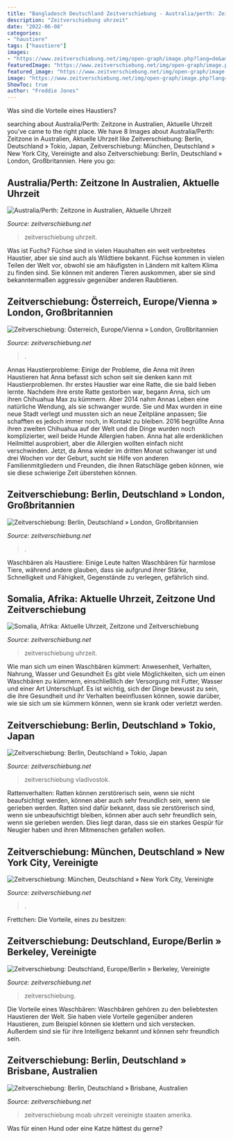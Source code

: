 ```yaml
---
title: "Bangladesch Deutschland Zeitverschiebung - Australia/perth: Zeitzone In Australien, Aktuelle Uhrzeit"
description: "Zeitverschiebung uhrzeit"
date: "2022-06-08"
categories:
- "haustiere"
tags: ["haustiere"]
images:
- "https://www.zeitverschiebung.net/img/open-graph/image.php?lang=de&amp;location=Berlin+»+London"
featuredImage: "https://www.zeitverschiebung.net/img/open-graph/image.php?lang=de&amp;location=Berlin+»+Brisbane"
featured_image: "https://www.zeitverschiebung.net/img/open-graph/image.php?lang=de&amp;location=Österreich+»+London"
image: "https://www.zeitverschiebung.net/img/open-graph/image.php?lang=de&amp;location=Österreich+»+London"
ShowToc: true
author: "Freddie Jones"
---
```



Was sind die Vorteile eines Haustiers?

	

		
searching about Australia/Perth: Zeitzone in Australien, Aktuelle Uhrzeit you've came to the right place. We have 8 Images about Australia/Perth: Zeitzone in Australien, Aktuelle Uhrzeit like Zeitverschiebung: Berlin, Deutschland » Tokio, Japan, Zeitverschiebung: München, Deutschland » New York City, Vereinigte and also Zeitverschiebung: Berlin, Deutschland » London, Großbritannien. Here you go:
		
    
## Australia/Perth: Zeitzone In Australien, Aktuelle Uhrzeit

<img loading=lazy src="https://www.zeitverschiebung.net/img/open-graph/image.php?lang=de&amp;location=Australia%2FPerth" onerror="this.onerror=null;this.src='https://tse1.mm.bing.net/th?id=OIP.tPU9I0guCNtZAGcWbrV4PAHaEo&amp;pid=15.1';" alt="Australia/Perth: Zeitzone in Australien, Aktuelle Uhrzeit">

_Source: zeitverschiebung.net_

>zeitverschiebung uhrzeit. 

	

Was ist Fuchs?
Füchse sind in vielen Haushalten ein weit verbreitetes Haustier, aber sie sind auch als Wildtiere bekannt. Füchse kommen in vielen Teilen der Welt vor, obwohl sie am häufigsten in Ländern mit kaltem Klima zu finden sind. Sie können mit anderen Tieren auskommen, aber sie sind bekanntermaßen aggressiv gegenüber anderen Raubtieren.

    
## Zeitverschiebung: Österreich, Europe/Vienna » London, Großbritannien

<img loading=lazy src="https://www.zeitverschiebung.net/img/open-graph/image.php?lang=de&amp;location=Österreich+»+London" onerror="this.onerror=null;this.src='https://tse2.mm.bing.net/th?id=OIP.YqYZQI-dAQY23ABugFL2zQHaEo&amp;pid=15.1';" alt="Zeitverschiebung: Österreich, Europe/Vienna » London, Großbritannien">

_Source: zeitverschiebung.net_

>. 

	

Annas Haustierprobleme: Einige der Probleme, die Anna mit ihren Haustieren hat
Anna befasst sich schon seit sie denken kann mit Haustierproblemen. Ihr erstes Haustier war eine Ratte, die sie bald lieben lernte. Nachdem ihre erste Ratte gestorben war, begann Anna, sich um ihren Chihuahua Max zu kümmern. Aber 2014 nahm Annas Leben eine natürliche Wendung, als sie schwanger wurde. Sie und Max wurden in eine neue Stadt verlegt und mussten sich an neue Zeitpläne anpassen; Sie schafften es jedoch immer noch, in Kontakt zu bleiben. 2016 begrüßte Anna ihren zweiten Chihuahua auf der Welt und die Dinge wurden noch komplizierter, weil beide Hunde Allergien haben. Anna hat alle erdenklichen Heilmittel ausprobiert, aber die Allergien wollten einfach nicht verschwinden. Jetzt, da Anna wieder im dritten Monat schwanger ist und drei Wochen vor der Geburt, sucht sie Hilfe von anderen Familienmitgliedern und Freunden, die ihnen Ratschläge geben können, wie sie diese schwierige Zeit überstehen können.

    
## Zeitverschiebung: Berlin, Deutschland » London, Großbritannien

<img loading=lazy src="https://www.zeitverschiebung.net/img/open-graph/image.php?lang=de&amp;location=Berlin+»+London" onerror="this.onerror=null;this.src='https://tse1.mm.bing.net/th?id=OIP.NVFUOWwZGTkLpvfHN_8YiwHaEo&amp;pid=15.1';" alt="Zeitverschiebung: Berlin, Deutschland » London, Großbritannien">

_Source: zeitverschiebung.net_

>. 

	

Waschbären als Haustiere: Einige Leute halten Waschbären für harmlose Tiere, während andere glauben, dass sie aufgrund ihrer Stärke, Schnelligkeit und Fähigkeit, Gegenstände zu verlegen, gefährlich sind.

    
## Somalia, Afrika: Aktuelle Uhrzeit, Zeitzone Und Zeitverschiebung

<img loading=lazy src="https://www.zeitverschiebung.net/img/open-graph/image.php?lang=de&amp;location=Somalia" onerror="this.onerror=null;this.src='https://tse1.mm.bing.net/th?id=OIP.tJbrBOv92TlJ80q8zA-AuwHaEo&amp;pid=15.1';" alt="Somalia, Afrika: Aktuelle Uhrzeit, Zeitzone und Zeitverschiebung">

_Source: zeitverschiebung.net_

>zeitverschiebung uhrzeit. 

	

Wie man sich um einen Waschbären kümmert: Anwesenheit, Verhalten, Nahrung, Wasser und Gesundheit
Es gibt viele Möglichkeiten, sich um einen Waschbären zu kümmern, einschließlich der Versorgung mit Futter, Wasser und einer Art Unterschlupf. Es ist wichtig, sich der Dinge bewusst zu sein, die ihre Gesundheit und ihr Verhalten beeinflussen können, sowie darüber, wie sie sich um sie kümmern können, wenn sie krank oder verletzt werden.

    
## Zeitverschiebung: Berlin, Deutschland » Tokio, Japan

<img loading=lazy src="https://www.zeitverschiebung.net/img/open-graph/image.php?lang=de&amp;location=Berlin+»+Tokio" onerror="this.onerror=null;this.src='https://tse2.mm.bing.net/th?id=OIP.fiGPWlEYjLRz5iqkpjj_ZAHaEo&amp;pid=15.1';" alt="Zeitverschiebung: Berlin, Deutschland » Tokio, Japan">

_Source: zeitverschiebung.net_

>zeitverschiebung vladivostok. 

	

Rattenverhalten: Ratten können zerstörerisch sein, wenn sie nicht beaufsichtigt werden, können aber auch sehr freundlich sein, wenn sie gerieben werden.
Ratten sind dafür bekannt, dass sie zerstörerisch sind, wenn sie unbeaufsichtigt bleiben, können aber auch sehr freundlich sein, wenn sie gerieben werden. Dies liegt daran, dass sie ein starkes Gespür für Neugier haben und ihren Mitmenschen gefallen wollen.

    
## Zeitverschiebung: München, Deutschland » New York City, Vereinigte

<img loading=lazy src="https://www.zeitverschiebung.net/img/open-graph/image.php?lang=de&amp;location=München+»+New+York+City" onerror="this.onerror=null;this.src='https://tse4.mm.bing.net/th?id=OIP.8WKzB22P8qC5jAuTMNprOwHaEo&amp;pid=15.1';" alt="Zeitverschiebung: München, Deutschland » New York City, Vereinigte">

_Source: zeitverschiebung.net_

>. 

	

Frettchen: Die Vorteile, eines zu besitzen:

    
## Zeitverschiebung: Deutschland, Europe/Berlin » Berkeley, Vereinigte

<img loading=lazy src="https://www.zeitverschiebung.net/img/open-graph/image.php?lang=de&amp;location=Deutschland+»+Berkeley" onerror="this.onerror=null;this.src='https://tse3.mm.bing.net/th?id=OIP.7j1jvOgcX2SevaUdZ1AepgHaEo&amp;pid=15.1';" alt="Zeitverschiebung: Deutschland, Europe/Berlin » Berkeley, Vereinigte">

_Source: zeitverschiebung.net_

>zeitverschiebung. 

	

Die Vorteile eines Waschbären:
Waschbären gehören zu den beliebtesten Haustieren der Welt. Sie haben viele Vorteile gegenüber anderen Haustieren, zum Beispiel können sie klettern und sich verstecken. Außerdem sind sie für ihre Intelligenz bekannt und können sehr freundlich sein.

    
## Zeitverschiebung: Berlin, Deutschland » Brisbane, Australien

<img loading=lazy src="https://www.zeitverschiebung.net/img/open-graph/image.php?lang=de&amp;location=Berlin+»+Brisbane" onerror="this.onerror=null;this.src='https://tse3.mm.bing.net/th?id=OIP.5huQQInhyIrimdXz28wmqAHaEo&amp;pid=15.1';" alt="Zeitverschiebung: Berlin, Deutschland » Brisbane, Australien">

_Source: zeitverschiebung.net_

>zeitverschiebung moab uhrzeit vereinigte staaten amerika. 

	

Was für einen Hund oder eine Katze hättest du gerne?

